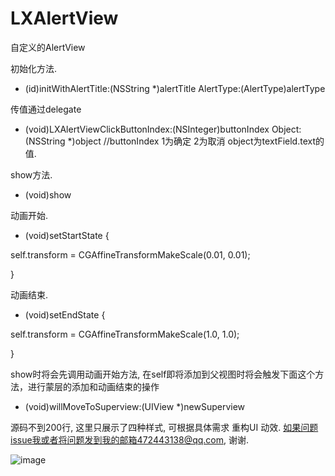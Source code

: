 # LXAlertView

自定义的AlertView


初始化方法.
- (id)initWithAlertTitle:(NSString *)alertTitle
               AlertType:(AlertType)alertType

传值通过delegate
- (void)LXAlertViewClickButtonIndex:(NSInteger)buttonIndex Object:(NSString *)object 
//buttonIndex 1为确定 2为取消    object为textField.text的值.

show方法.
- (void)show

动画开始.
- (void)setStartState {

self.transform = CGAffineTransformMakeScale(0.01, 0.01);

}

动画结束.
- (void)setEndState {

self.transform = CGAffineTransformMakeScale(1.0, 1.0);

}

show时将会先调用动画开始方法, 在self即将添加到父视图时将会触发下面这个方法，进行蒙层的添加和动画结束的操作
- (void)willMoveToSuperview:(UIView *)newSuperview

源码不到200行, 这里只展示了四种样式, 可根据具体需求 重构UI 动效.
如果问题issue我或者将问题发到我的邮箱472443138@qq.com, 谢谢.

![image](https://github.com/liuxu0718/PSAlertView/blob/master/screenshot.gif)
